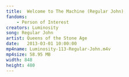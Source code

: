 ```yaml
---
title:  Welcome to The Machine (Regular John)
fandoms:
    - Person of Interest
creators: Luminosity
song: Regular John
artist: Queens of the Stone Age
date:   2013-03-01 10:00:00
mp4name: Luminosity-113-Regular-John.m4v
mp4size: 58.95 MB
width: 848
height: 480
---
```



  